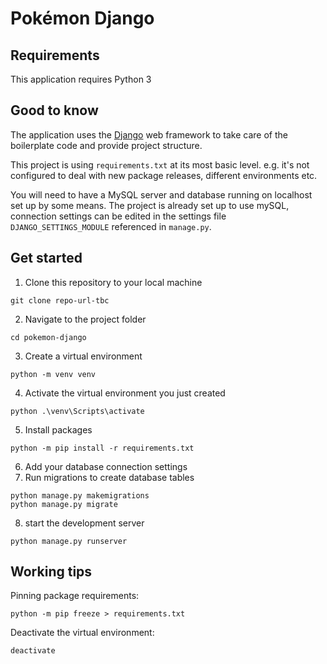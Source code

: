 # Pokémon Django

## Requirements

This application requires Python 3 

## Good to know

The application uses the [Django](https://www.djangoproject.com) web framework to take care of the boilerplate code and 
provide project structure.

This project is using `requirements.txt` at its most basic level. e.g. it's not configured to deal with new package releases, 
different environments etc.

You will need to have a MySQL server and database running on localhost set up by some means. 
The project is already set up to use mySQL, connection settings can be edited in the settings file `DJANGO_SETTINGS_MODULE` 
referenced in `manage.py`.

## Get started

1. Clone this repository to your local machine
```commandline
git clone repo-url-tbc
```
2. Navigate to the project folder
```commandline
cd pokemon-django
```
3. Create a virtual environment
```commandline
python -m venv venv
```
4. Activate the virtual environment you just created
```commandline
python .\venv\Scripts\activate
```
5. Install packages
```commandline
python -m pip install -r requirements.txt
```
6. Add your database connection settings
7. Run migrations to create database tables
```commandline
python manage.py makemigrations
python manage.py migrate
```
8. start the development server
```commandline
python manage.py runserver
```

## Working tips

Pinning package requirements:
```commandline
python -m pip freeze > requirements.txt
```

Deactivate the virtual environment:
```commandline
deactivate
```



